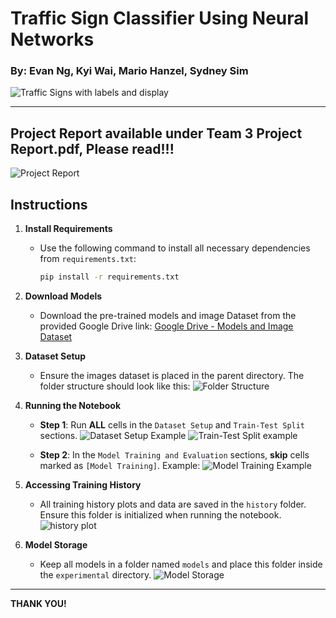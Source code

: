 # Traffic Sign Classifier Using Neural Networks

### By: Evan Ng, Kyi Wai, Mario Hanzel, Sydney Sim

![Traffic Signs with labels and display](https://private-user-images.githubusercontent.com/135958731/383031515-19a5443b-b0d1-47f8-8d12-ba7006a15111.png?jwt=eyJhbGciOiJIUzI1NiIsInR5cCI6IkpXVCJ9.eyJpc3MiOiJnaXRodWIuY29tIiwiYXVkIjoicmF3LmdpdGh1YnVzZXJjb250ZW50LmNvbSIsImtleSI6ImtleTUiLCJleHAiOjE3MzA3ODg4MjAsIm5iZiI6MTczMDc4ODUyMCwicGF0aCI6Ii8xMzU5NTg3MzEvMzgzMDMxNTE1LTE5YTU0NDNiLWIwZDEtNDdmOC04ZDEyLWJhNzAwNmExNTExMS5wbmc_WC1BbXotQWxnb3JpdGhtPUFXUzQtSE1BQy1TSEEyNTYmWC1BbXotQ3JlZGVudGlhbD1BS0lBVkNPRFlMU0E1M1BRSzRaQSUyRjIwMjQxMTA1JTJGdXMtZWFzdC0xJTJGczMlMkZhd3M0X3JlcXVlc3QmWC1BbXotRGF0ZT0yMDI0MTEwNVQwNjM1MjBaJlgtQW16LUV4cGlyZXM9MzAwJlgtQW16LVNpZ25hdHVyZT1jNGU3MThkZmJlN2QxNTdhMzk0Y2JjZDU1MzA4YWE1YjYzYTQyMWNhYmI3ZWYyNzA4NzdhZGE5NzM2ODhlOWE5JlgtQW16LVNpZ25lZEhlYWRlcnM9aG9zdCJ9.sr0MNaogWAhsIr3L3U4cKBwhFiJt3ok9XwuyjMNdtsU)

---
## Project Report available under Team 3 Project Report.pdf, Please read!!!
![Project Report](https://private-user-images.githubusercontent.com/135958731/383035273-da969494-8023-4a55-ba84-b7524c8e0ea4.png?jwt=eyJhbGciOiJIUzI1NiIsInR5cCI6IkpXVCJ9.eyJpc3MiOiJnaXRodWIuY29tIiwiYXVkIjoicmF3LmdpdGh1YnVzZXJjb250ZW50LmNvbSIsImtleSI6ImtleTUiLCJleHAiOjE3MzA3ODk1NjcsIm5iZiI6MTczMDc4OTI2NywicGF0aCI6Ii8xMzU5NTg3MzEvMzgzMDM1MjczLWRhOTY5NDk0LTgwMjMtNGE1NS1iYTg0LWI3NTI0YzhlMGVhNC5wbmc_WC1BbXotQWxnb3JpdGhtPUFXUzQtSE1BQy1TSEEyNTYmWC1BbXotQ3JlZGVudGlhbD1BS0lBVkNPRFlMU0E1M1BRSzRaQSUyRjIwMjQxMTA1JTJGdXMtZWFzdC0xJTJGczMlMkZhd3M0X3JlcXVlc3QmWC1BbXotRGF0ZT0yMDI0MTEwNVQwNjQ3NDdaJlgtQW16LUV4cGlyZXM9MzAwJlgtQW16LVNpZ25hdHVyZT1kYmU2MjdjMTZkOTA1YTY4ODMxMzE4MzVmNDIyYTU5MTZiZWZmYThiYWI4ZTQ5YTVhMDA5MmVkMjNlMmZkMTNhJlgtQW16LVNpZ25lZEhlYWRlcnM9aG9zdCJ9.2rB-iNcZaWYlc8pmOqP85pRuQLZBsPonaTS4PWFN2Qw)






## Instructions

1. **Install Requirements**
   - Use the following command to install all necessary dependencies from `requirements.txt`:
     ```bash
     pip install -r requirements.txt
     ```

3. **Download Models**
   - Download the pre-trained models and image Dataset from the provided Google Drive link:
     [Google Drive - Models and Image Dataset](https://drive.google.com/drive/folders/1zAgRTRNzlkOubOKzDlF99UdJUOqatqKq?usp=sharing)

4. **Dataset Setup**
   - Ensure the images dataset is placed in the parent directory. The folder structure should look like this:
   ![Folder Structure](https://private-user-images.githubusercontent.com/135958731/383033645-f9441037-3f97-403e-9e60-f8377e9de757.png?jwt=eyJhbGciOiJIUzI1NiIsInR5cCI6IkpXVCJ9.eyJpc3MiOiJnaXRodWIuY29tIiwiYXVkIjoicmF3LmdpdGh1YnVzZXJjb250ZW50LmNvbSIsImtleSI6ImtleTUiLCJleHAiOjE3MzA3ODkyMDQsIm5iZiI6MTczMDc4ODkwNCwicGF0aCI6Ii8xMzU5NTg3MzEvMzgzMDMzNjQ1LWY5NDQxMDM3LTNmOTctNDAzZS05ZTYwLWY4Mzc3ZTlkZTc1Ny5wbmc_WC1BbXotQWxnb3JpdGhtPUFXUzQtSE1BQy1TSEEyNTYmWC1BbXotQ3JlZGVudGlhbD1BS0lBVkNPRFlMU0E1M1BRSzRaQSUyRjIwMjQxMTA1JTJGdXMtZWFzdC0xJTJGczMlMkZhd3M0X3JlcXVlc3QmWC1BbXotRGF0ZT0yMDI0MTEwNVQwNjQxNDRaJlgtQW16LUV4cGlyZXM9MzAwJlgtQW16LVNpZ25hdHVyZT0wNjljNDI1MjM5MTM4NDFkN2Q3MmQ1ZWMwMjg0MWUyODBkMzQ1ZjMwOWNhNDM0Mjk1MDdiYmVjZTdhN2FjNTc1JlgtQW16LVNpZ25lZEhlYWRlcnM9aG9zdCJ9.ba6ufyZkqGD87O2vqOjsqB9v1QybUzJOPDGbrU946ZI)

5. **Running the Notebook**
   - **Step 1**: Run **ALL** cells in the `Dataset Setup` and `Train-Test Split` sections.
   ![Dataset Setup Example](https://private-user-images.githubusercontent.com/135958731/383033706-bd637726-0399-46a4-8507-a3b140d603be.png?jwt=eyJhbGciOiJIUzI1NiIsInR5cCI6IkpXVCJ9.eyJpc3MiOiJnaXRodWIuY29tIiwiYXVkIjoicmF3LmdpdGh1YnVzZXJjb250ZW50LmNvbSIsImtleSI6ImtleTUiLCJleHAiOjE3MzA3ODkyMDQsIm5iZiI6MTczMDc4ODkwNCwicGF0aCI6Ii8xMzU5NTg3MzEvMzgzMDMzNzA2LWJkNjM3NzI2LTAzOTktNDZhNC04NTA3LWEzYjE0MGQ2MDNiZS5wbmc_WC1BbXotQWxnb3JpdGhtPUFXUzQtSE1BQy1TSEEyNTYmWC1BbXotQ3JlZGVudGlhbD1BS0lBVkNPRFlMU0E1M1BRSzRaQSUyRjIwMjQxMTA1JTJGdXMtZWFzdC0xJTJGczMlMkZhd3M0X3JlcXVlc3QmWC1BbXotRGF0ZT0yMDI0MTEwNVQwNjQxNDRaJlgtQW16LUV4cGlyZXM9MzAwJlgtQW16LVNpZ25hdHVyZT1hZjZlOTNlNjZjZGY1MDhlYWEyZDg4YjU2OGJkYTRkZDA0MDc0MzI1ZTIyYjIyOWFmYTJjNTdmNDIyYjFmZjE5JlgtQW16LVNpZ25lZEhlYWRlcnM9aG9zdCJ9.jlDqR7K2_h1LIHhD5lawiAS-9fBXU0LHMenFzD9ivUQ)
   ![Train-Test Split example](https://private-user-images.githubusercontent.com/135958731/383031627-dc6de9cb-2053-4f89-8184-2c3669469173.png?jwt=eyJhbGciOiJIUzI1NiIsInR5cCI6IkpXVCJ9.eyJpc3MiOiJnaXRodWIuY29tIiwiYXVkIjoicmF3LmdpdGh1YnVzZXJjb250ZW50LmNvbSIsImtleSI6ImtleTUiLCJleHAiOjE3MzA3ODg4MjAsIm5iZiI6MTczMDc4ODUyMCwicGF0aCI6Ii8xMzU5NTg3MzEvMzgzMDMxNjI3LWRjNmRlOWNiLTIwNTMtNGY4OS04MTg0LTJjMzY2OTQ2OTE3My5wbmc_WC1BbXotQWxnb3JpdGhtPUFXUzQtSE1BQy1TSEEyNTYmWC1BbXotQ3JlZGVudGlhbD1BS0lBVkNPRFlMU0E1M1BRSzRaQSUyRjIwMjQxMTA1JTJGdXMtZWFzdC0xJTJGczMlMkZhd3M0X3JlcXVlc3QmWC1BbXotRGF0ZT0yMDI0MTEwNVQwNjM1MjBaJlgtQW16LUV4cGlyZXM9MzAwJlgtQW16LVNpZ25hdHVyZT03NGIyMDM3Yjg2NjBhZDg1OGIwNjU0ZGE0N2IxZjIwMWMwMDBlNjQxNmNkMzQ4Mzc1Y2EyNjI2MDc2YzY1ZWIwJlgtQW16LVNpZ25lZEhlYWRlcnM9aG9zdCJ9.P9j3WGMEcSgJhYFMdaUMRrkxP6zemx7eYAZHJQ5SYn8)

   - **Step 2**: In the `Model Training and Evaluation` sections, **skip** cells marked as `[Model Training]`. Example:
   ![Model Training Example](https://private-user-images.githubusercontent.com/135958731/383034574-6c1ed956-2beb-4397-8f8c-f0c66f825e10.png?jwt=eyJhbGciOiJIUzI1NiIsInR5cCI6IkpXVCJ9.eyJpc3MiOiJnaXRodWIuY29tIiwiYXVkIjoicmF3LmdpdGh1YnVzZXJjb250ZW50LmNvbSIsImtleSI6ImtleTUiLCJleHAiOjE3MzA3ODk0MDUsIm5iZiI6MTczMDc4OTEwNSwicGF0aCI6Ii8xMzU5NTg3MzEvMzgzMDM0NTc0LTZjMWVkOTU2LTJiZWItNDM5Ny04ZjhjLWYwYzY2ZjgyNWUxMC5wbmc_WC1BbXotQWxnb3JpdGhtPUFXUzQtSE1BQy1TSEEyNTYmWC1BbXotQ3JlZGVudGlhbD1BS0lBVkNPRFlMU0E1M1BRSzRaQSUyRjIwMjQxMTA1JTJGdXMtZWFzdC0xJTJGczMlMkZhd3M0X3JlcXVlc3QmWC1BbXotRGF0ZT0yMDI0MTEwNVQwNjQ1MDVaJlgtQW16LUV4cGlyZXM9MzAwJlgtQW16LVNpZ25hdHVyZT05MTBmYWQ4OGY0NzFhNWFkOTM4OWZkZmRhN2Y1NzgzNDFmZTgwNjllMGQ2ZWU5NjBhNzMyMTNhNzNkMDYzODBjJlgtQW16LVNpZ25lZEhlYWRlcnM9aG9zdCJ9.VWpI4dD40xo81NuUul5hdNNABecTzozeqgujnF7H2oQ)

6. **Accessing Training History**
   - All training history plots and data are saved in the `history` folder. Ensure this folder is initialized when running the notebook.
     ![history plot](https://private-user-images.githubusercontent.com/135958731/383034400-ef3f89cc-4861-4c4f-9551-de01ccd848fd.png?jwt=eyJhbGciOiJIUzI1NiIsInR5cCI6IkpXVCJ9.eyJpc3MiOiJnaXRodWIuY29tIiwiYXVkIjoicmF3LmdpdGh1YnVzZXJjb250ZW50LmNvbSIsImtleSI6ImtleTUiLCJleHAiOjE3MzA3ODk0MDUsIm5iZiI6MTczMDc4OTEwNSwicGF0aCI6Ii8xMzU5NTg3MzEvMzgzMDM0NDAwLWVmM2Y4OWNjLTQ4NjEtNGM0Zi05NTUxLWRlMDFjY2Q4NDhmZC5wbmc_WC1BbXotQWxnb3JpdGhtPUFXUzQtSE1BQy1TSEEyNTYmWC1BbXotQ3JlZGVudGlhbD1BS0lBVkNPRFlMU0E1M1BRSzRaQSUyRjIwMjQxMTA1JTJGdXMtZWFzdC0xJTJGczMlMkZhd3M0X3JlcXVlc3QmWC1BbXotRGF0ZT0yMDI0MTEwNVQwNjQ1MDVaJlgtQW16LUV4cGlyZXM9MzAwJlgtQW16LVNpZ25hdHVyZT05YzIxYTU3NDIyMWM2NDc0ZmFjZTI0MjUzY2I2MzYxZjlkOGQ1NDkzNTQ3OGM5NTlmOGE1ODBkZmY0MGVhODE0JlgtQW16LVNpZ25lZEhlYWRlcnM9aG9zdCJ9.0onsUjWd4BFkW-peU2hJ1E2cnXQKgJsUxja_oapx0jM)

7. **Model Storage**
   - Keep all models in a folder named `models` and place this folder inside the `experimental` directory.
   ![Model Storage](https://private-user-images.githubusercontent.com/135958731/383033645-f9441037-3f97-403e-9e60-f8377e9de757.png?jwt=eyJhbGciOiJIUzI1NiIsInR5cCI6IkpXVCJ9.eyJpc3MiOiJnaXRodWIuY29tIiwiYXVkIjoicmF3LmdpdGh1YnVzZXJjb250ZW50LmNvbSIsImtleSI6ImtleTUiLCJleHAiOjE3MzA3ODkyMDQsIm5iZiI6MTczMDc4ODkwNCwicGF0aCI6Ii8xMzU5NTg3MzEvMzgzMDMzNjQ1LWY5NDQxMDM3LTNmOTctNDAzZS05ZTYwLWY4Mzc3ZTlkZTc1Ny5wbmc_WC1BbXotQWxnb3JpdGhtPUFXUzQtSE1BQy1TSEEyNTYmWC1BbXotQ3JlZGVudGlhbD1BS0lBVkNPRFlMU0E1M1BRSzRaQSUyRjIwMjQxMTA1JTJGdXMtZWFzdC0xJTJGczMlMkZhd3M0X3JlcXVlc3QmWC1BbXotRGF0ZT0yMDI0MTEwNVQwNjQxNDRaJlgtQW16LUV4cGlyZXM9MzAwJlgtQW16LVNpZ25hdHVyZT0wNjljNDI1MjM5MTM4NDFkN2Q3MmQ1ZWMwMjg0MWUyODBkMzQ1ZjMwOWNhNDM0Mjk1MDdiYmVjZTdhN2FjNTc1JlgtQW16LVNpZ25lZEhlYWRlcnM9aG9zdCJ9.ba6ufyZkqGD87O2vqOjsqB9v1QybUzJOPDGbrU946ZI)
---

**THANK YOU!**
